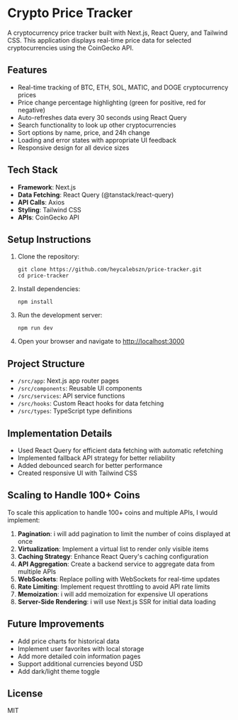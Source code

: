 # Crypto Price Tracker

A cryptocurrency price tracker built with Next.js, React Query, and Tailwind CSS. This application displays real-time price data for selected cryptocurrencies using the CoinGecko API.

## Features

- Real-time tracking of BTC, ETH, SOL, MATIC, and DOGE cryptocurrency prices
- Price change percentage highlighting (green for positive, red for negative)
- Auto-refreshes data every 30 seconds using React Query
- Search functionality to look up other cryptocurrencies
- Sort options by name, price, and 24h change
- Loading and error states with appropriate UI feedback
- Responsive design for all device sizes

## Tech Stack

- **Framework**: Next.js
- **Data Fetching**: React Query (@tanstack/react-query)
- **API Calls**: Axios
- **Styling**: Tailwind CSS
- **APIs**: CoinGecko API

## Setup Instructions

1. Clone the repository:
   ```
   git clone https://github.com/heycalebszn/price-tracker.git
   cd price-tracker
   ```

2. Install dependencies:
   ```
   npm install
   ```

3. Run the development server:
   ```
   npm run dev
   ```

4. Open your browser and navigate to [http://localhost:3000](http://localhost:3000)

## Project Structure

- `/src/app`: Next.js app router pages
- `/src/components`: Reusable UI components
- `/src/services`: API service functions
- `/src/hooks`: Custom React hooks for data fetching
- `/src/types`: TypeScript type definitions

## Implementation Details

- Used React Query for efficient data fetching with automatic refetching
- Implemented fallback API strategy for better reliability
- Added debounced search for better performance
- Created responsive UI with Tailwind CSS

## Scaling to Handle 100+ Coins

To scale this application to handle 100+ coins and multiple APIs, I would implement:

1. **Pagination**: i will add pagination to limit the number of coins displayed at once
2. **Virtualization**: Implement a virtual list to render only visible items
3. **Caching Strategy**: Enhance React Query's caching configuration
4. **API Aggregation**: Create a backend service to aggregate data from multiple APIs
5. **WebSockets**: Replace polling with WebSockets for real-time updates
6. **Rate Limiting**: Implement request throttling to avoid API rate limits
7. **Memoization**: i will add memoization for expensive UI operations
8. **Server-Side Rendering**: i will use Next.js SSR for initial data loading

## Future Improvements

- Add price charts for historical data
- Implement user favorites with local storage
- Add more detailed coin information pages
- Support additional currencies beyond USD
- Add dark/light theme toggle

## License

MIT
